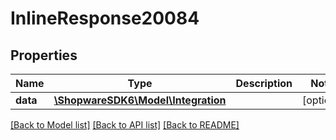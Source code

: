 # InlineResponse20084

## Properties
Name | Type | Description | Notes
------------ | ------------- | ------------- | -------------
**data** | [**\ShopwareSDK6\Model\Integration**](Integration.md) |  | [optional] 

[[Back to Model list]](../../README.md#documentation-for-models) [[Back to API list]](../../README.md#documentation-for-api-endpoints) [[Back to README]](../../README.md)


